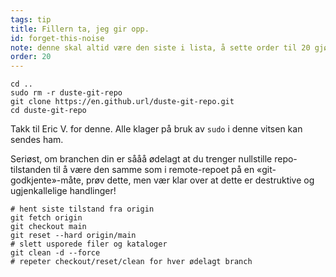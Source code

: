 ```yaml
---
tags: tip
title: Fillern ta, jeg gir opp.
id: forget-this-noise
note: denne skal altid være den siste i lista, å sette order til 20 gjør at jeg ikke trenger omdøpe/omsortere denne
order: 20
---
```


```git
cd ..
sudo rm -r duste-git-repo
git clone https://en.github.url/duste-git-repo.git
cd duste-git-repo
```

Takk til Eric V. for denne. Alle klager på bruk av `sudo` i denne vitsen kan sendes ham.

Seriøst, om branchen din er sååå ødelagt at du trenger nullstille repo-tilstanden til å være den samme som i remote-repoet på en «git-godkjente»-måte, prøv dette, men vær klar over at dette er destruktive og ugjenkallelige handlinger!


```git
# hent siste tilstand fra origin
git fetch origin
git checkout main
git reset --hard origin/main
# slett usporede filer og kataloger
git clean -d --force
# repeter checkout/reset/clean for hver ødelagt branch
```